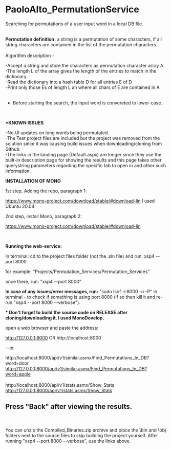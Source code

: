 # PaoloAlto_PermutationService


Searching for permutations of a user input word in a local DB file. 

<br/>
<b>Permutation definition:</b> a string is a permutation of some characters, if all string characters are contained in the list of the permutation characters.

<br/>
<br/>
Algorithm description -
<br/>

-Accept a string and store the characters as permutation character array A.<br/>
-The length L of the array gives the length of the entries to match in the dictionary.<br/>
-Read the dictionary into a hash table D for all entries E of D<br/>
-Print only those Es of length L an where all chars of E are contained in A<br/>
<br/>

* Before starting the search, the input word is convereted to lower-case.

<br/>


<b>*KNOWN ISSUES</b>

-No UI updates on long words being permutated.<br/>
-The Test project files are included but the project was removed from the solution
since it was causing build issues when downloading/cloning from Github.</br>
-The links in the landing page (Default.aspx) are longer since they use the built-in description page for showing the results
and this page takes other querystring parameters regarding the specific tab to open in and other such information.
<br/>



<b>INSTALLATION OF MONO</b>
<br/>

1st step, Adding the repo, paragraph 1:

https://www.mono-project.com/download/stable/#download-lin
I used Ubuntu 20.04

2nd step, install Mono, paragraph 2:

https://www.mono-project.com/download/stable/#download-lin

<br/>

<b>Running the web-service:</b>

In terminal: cd to the project files folder (not the .sln file) and run:
xsp4 --port 8000


for example: "Projects/Permutation_Services/Permutation_Services"


once there, run: "xsp4 --port 8000"

<b>In case of any issues/error messages, run:</b>
"sudo lsof -i:8000 -n -P" in terminal - to check if something is using port 8000
(if so then kill it and re-run "xsp4 --port 8000 --verbose").


<b>* Don't forget to build the source code on RELEASE after cloning/downloading it. I used
MonoDevelop.</b>


open a web browser and paste the address: 

http://127.0.0.1:8000 OR http://localhost:8000

--or

http://localhost:8000/api/v1/similar.asmx/Find_Permutations_In_DB?word=door
<br/>
http://127.0.0.1:8000/api/v1/similar.asmx/Find_Permutations_In_DB?word=apple
<br/>
<br/>
http://localhost:8000/api/v1/stats.asmx/Show_Stats
<br/>
http://127.0.0.1:8000/api/v1/stats.asmx/Show_Stats
<br/>


<b><h2>Press "Back" after viewing the results.</h2></b>
<br/>
<br/>
You can unzip the Compiled_Binaries.zip archive and place the \bin and \obj folders next to the source files
to skip building the project yourself. After running "xsp4 --port 8000 --verbose", use the links above.









